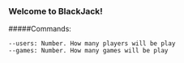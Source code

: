 ### Welcome to BlackJack!
#####Commands:

```
--users: Number. How many players will be play
--games: Number. How many games will be play
```